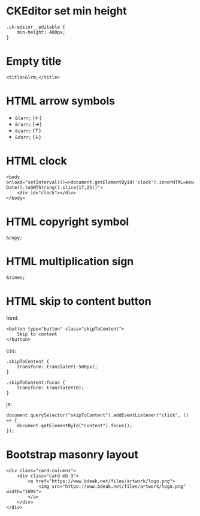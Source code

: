 # CKEditor set min height

	.ck-editor__editable {
		min-height: 400px;
	}
# Empty title

	<title>&lrm;</title>
# HTML arrow symbols

- `&larr;` (&larr;)
- `&rarr;` (&rarr;)
- `&uarr;` (&uarr;)
- `&darr;` (&darr;)
# HTML clock

	<body onload="setInterval(()=>document.getElementById('clock').innerHTML=new Date().toGMTString().slice(17,25))">
		<div id="clock"></div>
	</body>
# HTML copyright symbol

	&copy;
# HTML multiplication sign

	&times;
# HTML skip to content button

html:

	<button type="button" class="skipToContent">
		Skip to content
	</button>

css:

	.skipToContent {
		transform: translateY(-500px);
	}

	.skipToContent:focus {
		transform: translateY(0);
	}

js:

	document.querySelector("skipToContent").addEventListener("click", () => {
		document.getElementById("content").focus();
	});

# Bootstrap masonry layout

	<div class="card-columns">
		<div class="card mb-3">
			<a href="https://www.bdeak.net/files/artwork/logo.png">
				<img src="https://www.bdeak.net/files/artwork/logo.png" width="100%">
			</a>
		</div>
	</div>
